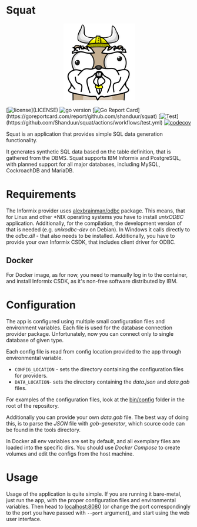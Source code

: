 # Squat

<p align="center">
  <img src="https://github.com/Shanduur/squat/blob/main/other/squat.png?raw=true"/>
</p>

[![license](https://img.shields.io/github/license/shanduur/squat?)](LICENSE)
![go version](https://img.shields.io/github/go-mod/go-version/shanduur/squat?)
[![Go Report Card](https://goreportcard.com/badge/github.com/shanduur/squat?)](https://goreportcard.com/report/github.com/shanduur/squat)
[![Test](https://github.com/Shanduur/squat/actions/workflows/test.yml/badge.svg?)](https://github.com/Shanduur/squat/actions/workflows/test.yml)
[![codecov](https://codecov.io/gh/Shanduur/squat/branch/main/graph/badge.svg?token=41HYQ2WILI)](https://codecov.io/gh/Shanduur/squat)

Squat is an application that provides simple SQL data generation functionality. 

It generates synthetic SQL data based on the table definition, that is gathered from the DBMS. 
Squat supports IBM Informix and PostgreSQL, with planned support for all major databases, including MySQL, CockroachDB and MariaDB.

# Requirements

The Informix provider uses [alexbrainman/odbc](github.com/alexbrainman/odbc) package. This means, that for Linux and other \*NIX operating systems you have to install *unixODBC* application. Additionally, for the compilation, the development version of that is needed (e.g. *unixodbc-dev* on Debian). In Windows it calls directly to the *odbc.dll* - that also needs to be installed. Additionally, you have to provide your own Informix CSDK, that includes client driver for ODBC.

## Docker

For Docker image, as for now, you need to manually log in to the container, and install Informix CSDK, as it's non-free software distributed by IBM.

# Configuration

The app is configured using multiple small configuration files and environment variables. Each file is used for the database connection provider package. Unfortunately, now you can connect only to single database of given type.

Each config file is read from config location provided to the app through environmental variable.

- `CONFIG_LOCATION` - sets the directory containing the configuration files for providers.
- `DATA_LOCATION`- sets the directory containing the *data.json* and *data.gob* files.


For examples of the configuration files, look at the [bin/config](./bin/config) folder in the root of the repository.

Additionally you can provide your own *data.gob* file. The best way of doing this, is to parse the *JSON* file with *gob-generator*, which source code can be found in the tools directory.

In Docker all env variables are set by default, and all exemplary files are loaded into the specific dirs. You should use *Docker Compose* to create volumes and edit the configs from the host machine. 

# Usage

Usage of the application is quite simple. If you are running it bare-metal, just run the app, with the proper configuration files and environmental variables. Then head to [localhost:8080](localhost:8080) (or change the port correspondingly to the port you have passed with `--port` argument), and start using the web user interface.

